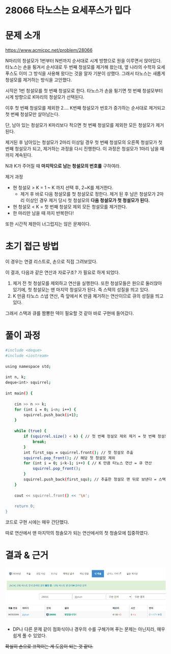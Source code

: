 # 28066 타노스는 요세푸스가 밉다

# 문제 소개

https://www.acmicpc.net/problem/28066

N마리의 청설모가 1번부터 N번까지 순서대로 시계 방향으로 원을 이루면서 앉아있다. 타노스는 손을 튕겨서 순서대로 두 번째 청설모를 제거해 왔는데, 옆 나라의 수학자 요세푸스도 이미 그 방식을 사용해 왔다는 것을 알자 기분이 상했다. 그래서 타노스는 새롭게 청설모를 제거하는 방식을 고안했다.

시작은 1번 청설모를 첫 번째 청설모로 한다. 타노스가 손을 튕기면 첫 번째 청설모부터 시계 방향으로 K마리의 청설모가 선택된다. 

이후 첫 번째 청설모를 제외한 2…. K번째 청설모가 번호가 증가하는 순서대로 제거되고 첫 번째 청설모만 살아남는다. 

단, 남아 있는 청설모가 K마리보다 적으면 첫 번째 청설모를 제외한 모든 청설모가 제거된다. 

제거된 후 남아있는 청설모가 2마리 이상일 경우 첫 번째 청설모의 오른쪽 청설모가 첫 번째 청설모가 되고, 제거하는 과정을 다시 진행한다. 이 과정은 청설모가 1마리 남을 때까지 계속된다.

N과 K가 주어질 때 **마지막으로 남는 청설모의 번호를** 구하여라.

제거 과정

- 현 청설모 > K = 1 ~ K 까지 선택 후, 2~K를 제거한다.
    - 제거 후 바로 다음 청설모를 첫 청설모로 정한다.
    제거 된 후 남은 청설모가 2마리 이상인 경우 제거 당시 첫 청설모의 **다음 청설모가 첫 청설모가 된다.**
- 현 청설모 < K = 첫 번째 청설모 제외 모든 청설모를 제거한다.
- 한 마리만 남을 때 까지 반복한다!

또한 시간적 제한이 너그럽지는 않은 문제이다. 

# 초기 접근 방법

이 경우는 연결 리스트로, 손으로 직접 그려보았다. 

이 결과, 다음과 같은 연산과 자료구조? 가 필요로 하게 되었다.

1. 제거 전 첫 청설모를 제외하고 연산을 실행한다. 또한 청설모들은 원으로 둘러앉아 있기에, 첫 청설모는 맨 마지막 청설모가 된다. 즉 스택의 성질을 띄고 있다.
2. K 만큼 타노스 스냅 연산, 즉 앞에서 K 만큼 제거하는 연산이므로 큐의 성질을 띄고 있다.

그래서 스택과 큐를 짬뽕한 덱이 필요할 것 같아 바로 구현에 들어갔다.

# 풀이 과정

```bash
#include <deque>
#include <iostream>

using namespace std;

int n, k;
deque<int> squirrel;

int main() {

    cin >> n >> k;
    for (int i = 0; i<n; i++) {
        squirrel.push_back(i+1);
    }

    while (true) {
        if (squirrel.size() < k) { // 첫 번째 청설모 제외 제거 = 첫 번째 청설모가 답
            break;
        }
        int first_squ = squirrel.front(); // 첫 청설모 추출
        squirrel.pop_front(); // 해당 첫 청설모 제외
        for (int i = 0; i<k-1; i++) { // K 만큼 타노스 연산 = 큐 연산
            squirrel.pop_front();
        }
        squirrel.push_back(first_squ); // 추출한 청설모 맨 뒤로 보낸다 = 스택 연산
    }

    cout << squirrel.front() << '\n';

    return 0;
}
```

코드로 구현 시에는 매우 간단했다.

따로 연산에서 맨 마지막의 청솔모가 되는 연산에서의 첫 청솔모에 집중하였다.

# 결과 & 근거

![image.png](image.png)

- DP나 다른 문제 같이 점화식이나 경우의 수를 구해가며 푸는 문제는 아닌지라, 매우 쉽게 풀 수 있었다.

~~확실히 손으로 끄적이는 게 도움이 되는 것 같다.~~